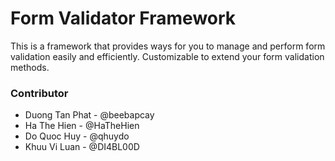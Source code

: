 # Form Validator Framework

This is a framework that provides ways for you to manage and perform form validation easily and efficiently. Customizable to extend your form validation methods.

### Contributor

- Duong Tan Phat - @beebapcay
- Ha The Hien - @HaTheHien
- Do Quoc Huy - @qhuydo
- Khuu Vi Luan - @DI4BL00D
